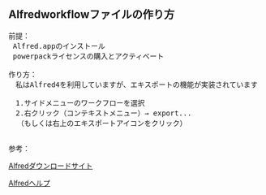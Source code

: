 ## Alfredworkflowファイルの作り方
<pre>
前提：
 Alfred.appのインストール
 powerpackライセンスの購入とアクティベート

作り方：
　私はAlfred4を利用していますが、エキスポートの機能が実装されています
 
　1.サイドメニューのワークフローを選択
　2.右クリック（コンテキストメニュー）→ export...
  （もしくは右上のエキスポートアイコンをクリック）

</pre>
参考：

  [Alfredダウンロードサイト](https://www.alfredapp.com)
  
  [Alfredヘルプ](https://www.alfredapp.com/help/workflows/advanced/sharing-workflows/)

